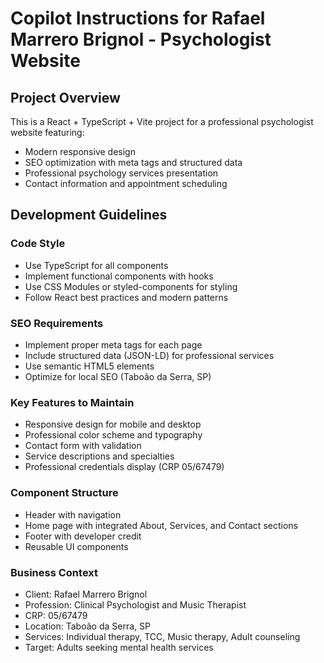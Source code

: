 <!-- Use this file to provide workspace-specific custom instructions to Copilot. For more details, visit https://code.visualstudio.com/docs/copilot/copilot-customization#_use-a-githubcopilotinstructionsmd-file -->

# Copilot Instructions for Rafael Marrero Brignol - Psychologist Website

## Project Overview
This is a React + TypeScript + Vite project for a professional psychologist website featuring:
- Modern responsive design
- SEO optimization with meta tags and structured data
- Professional psychology services presentation
- Contact information and appointment scheduling

## Development Guidelines

### Code Style
- Use TypeScript for all components
- Implement functional components with hooks
- Use CSS Modules or styled-components for styling
- Follow React best practices and modern patterns

### SEO Requirements
- Implement proper meta tags for each page
- Include structured data (JSON-LD) for professional services
- Use semantic HTML5 elements
- Optimize for local SEO (Taboão da Serra, SP)

### Key Features to Maintain
- Responsive design for mobile and desktop
- Professional color scheme and typography
- Contact form with validation
- Service descriptions and specialties
- Professional credentials display (CRP 05/67479)

### Component Structure
- Header with navigation
- Home page with integrated About, Services, and Contact sections
- Footer with developer credit
- Reusable UI components

### Business Context
- Client: Rafael Marrero Brignol
- Profession: Clinical Psychologist and Music Therapist
- CRP: 05/67479
- Location: Taboão da Serra, SP
- Services: Individual therapy, TCC, Music therapy, Adult counseling
- Target: Adults seeking mental health services
